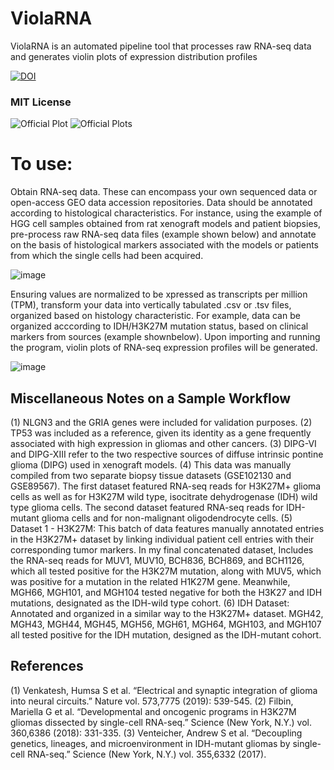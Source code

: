 # ViolaRNA
ViolaRNA is an automated pipeline tool that processes raw RNA-seq data and generates violin plots of expression distribution profiles

<a href="https://zenodo.org/badge/latestdoi/634778015"><img src="https://zenodo.org/badge/634778015.svg" alt="DOI"></a>

### MIT License


![Official Plot](https://github.com/henrylowgh/ViolaRNA/assets/131828718/b753e3d3-3c69-404e-b89a-82a73f91348f)
![Official Plots](https://github.com/henrylowgh/ViolaRNA/assets/131828718/30d29220-235b-4a3b-a92d-69af9eefbf11)


# To use:

Obtain RNA-seq data. These can encompass your own sequenced data or open-access GEO data accession repositories. Data should be annotated according to histological characteristics. For instance, using the example of HGG cell samples obtained from rat xenograft models and patient biopsies, pre-process raw RNA-seq data files (example shown below) and annotate on the basis of histological markers associated with the models or patients from which the single cells had been acquired. 

![image](https://github.com/henrylowgh/ViolaRNA/assets/131828718/fcfa4ac7-2388-454c-a522-4babd231e839)

Ensuring values are normalized to be xpressed as transcripts per million (TPM), transform your data into vertically tabulated .csv or .tsv files, organized based on histology characteristic. For example, data can be organized acccording to IDH/H3K27M mutation status, based on clinical markers from sources (example shownbelow). Upon importing and running the program, violin plots of RNA-seq expression profiles will be generated.

![image](https://github.com/henrylowgh/ViolaRNA/assets/131828718/13f22f47-ac64-4e1b-8ee3-cbb73aa3bda2)

## Miscellaneous Notes on a Sample Workflow
(1)	NLGN3 and the GRIA genes were included for validation purposes.
(2)	TP53 was included as a reference, given its identity as a gene frequently associated with high expression in gliomas and other cancers.
(3)	DIPG-VI and DIPG-XIII refer to the two respective sources of diffuse intrinsic pontine glioma (DIPG) used in xenograft models.
(4)	This data was manually compiled from two separate biopsy tissue datasets (GSE102130 and GSE89567). The first dataset featured RNA-seq reads for H3K27M+ glioma cells as well as for H3K27M wild type, isocitrate dehydrogenase (IDH) wild type glioma cells. The second dataset featured RNA-seq reads for IDH-mutant glioma cells and for non-malignant oligodendrocyte cells.
(5)	Dataset 1 - H3K27M: This batch of data features manually annotated entries in the H3K27M+ dataset by linking individual patient cell entries with their corresponding tumor markers. In my final concatenated dataset, Includes the RNA-seq reads for  MUV1, MUV10, BCH836, BCH869, and BCH1126, which all tested positive for the H3K27M mutation, along with MUV5, which was positive for a mutation in the related H1K27M gene. Meanwhile, MGH66, MGH101, and MGH104 tested negative for both the H3K27 and IDH mutations, designated as the IDH-wild type cohort. 
(6)	IDH Dataset: Annotated and organized in a similar way to the H3K27M+ dataset. MGH42, MGH43, MGH44, MGH45, MGH56, MGH61, MGH64, MGH103, and MGH107 all tested positive for the IDH mutation, designed as the IDH-mutant cohort.

## References
(1)	Venkatesh, Humsa S et al. “Electrical and synaptic integration of glioma into neural circuits.” Nature vol. 573,7775 (2019): 539-545. 
(2)	Filbin, Mariella G et al. “Developmental and oncogenic programs in H3K27M gliomas dissected by single-cell RNA-seq.” Science (New York, N.Y.) vol. 360,6386 (2018): 331-335.
(3)	Venteicher, Andrew S et al. “Decoupling genetics, lineages, and microenvironment in IDH-mutant gliomas by single-cell RNA-seq.” Science (New York, N.Y.) vol. 355,6332 (2017).
